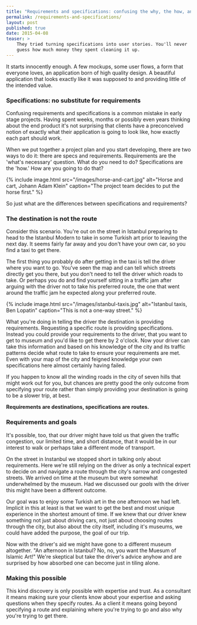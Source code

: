 ```yaml
---
title: "Requirements and specifications: confusing the why, the how, and the what"
permalink: /requirements-and-specifications/
layout: post
published: true
date: 2015-04-08
teaser: >
    They tried turning specifications into user stories. You'll never
    guess how much money they spent cleaning it up.
---
```


It starts innocently enough. A few mockups, some user flows, a form that
everyone loves, an application born of high quality design. A beautiful
application that looks exactly like it was supposed to and providing
little of the intended value.

### Specifications: no substitute for requirements

Confusing requirements and specifications is a common mistake
in early stage projects. Having spent weeks, months or possibly
even years thinking about the end product it's not surprising that
clients have a preconceived notion of exactly what their application is
going to look like, how exactly each part should work.

When we put together a project plan and you start developing, there are
two ways to do it: there are specs and requirements. Requirements are
the 'what's necessary' question. What do you need to do? Specifications
are the 'how.' How are you going to do that?

{% include image.html src="/images/horse-and-cart.jpg" alt="Horse and cart, Johann Adam Klein" caption="The project team decides to put the horse first." %}

So just what are the differences between specifications and
requirements?

### The destination is not the route

Consider this scenario. You're out on the street in Istanbul preparing
to head to the Istanbul Modern to take in some Turkish art prior to
leaving the next day. It seems fairly far away and you don't have your
own car, so you find a taxi to get there.

The first thing you probably do after getting in the taxi is tell the
driver where you want to go. You've seen the map and can tell which
streets directly get you there, but you don't need to tell the driver
which roads to take. Or perhaps you do and find yourself sitting in a
traffic jam after arguing with the driver not to take his preferred
route, the one that went around the traffic jam he expected along your
preferred route.

{% include image.html src="/images/istanbul-taxis.jpg" alt="Istanbul taxis, Ben Lopatin" caption="This is not a one-way street." %}

What you're doing in telling the driver the destination
is providing requirements. Requesting a specific
route is providing specifications. Instead you could provide your
requirements to the driver, that you want
to get to museum and you'd like to get there by 2 o'clock. Now your
driver can take this information and based on his knowledge of the city
and its traffic patterns decide what route to take to ensure your
requirements are met. Even with your map of the city and feigned
knowledge your own specifications here almost certainly having failed.

If you happen to know all the winding roads in the city of seven hills that
might work out for you, but chances are pretty good the only outcome
from specifying your route rather than simply providing your destination
is going to be a slower trip, at best.

**Requirements are destinations, specifications are routes.**

### Requirements and goals

It's possible, too, that our driver might have told us that given the
traffic congestion, our limited time, and short distance, that it would
be in our interest to walk or perhaps take a different mode of
transport.

On the street in Instanbul we stopped short in talking only about
requirements. Here we're still relying on the driver as only a technical
expert to decide on and navigate a route through the city's narrow and
congested streets. We arrived on time at the museum but were somewhat
underwhelmed by the museum. Had we discussed our *goals* with the driver
this might have been a different outcome.

Our goal was to enjoy some
Turkish art in the one afternoon we had left. Implicit in this at least
is that we want to get the best and most unique experience in the
shortest amount of time. If we knew that our driver knew something not
just about driving cars, not just about choosing routes through the
city, but also about the city itself, including it's museums, we could
have added the purpose, the goal of our trip.

Now with the driver's aid
we might have gone to a different museum altogether. "An afternoon in
Istanbul? No, no, you want the Muesum of Islamic Art!" We're skeptical
but take the driver's advice anyhow and are surprised
by how absorbed one can become just in tiling alone.

### Making this possible

This kind discovery is only possible with expertise and trust. As a
consultant it means making sure your clients know about your expertise
and asking questions when they specify routes. As a client it means
going beyond specifying a route and explaining where you're trying to go
and also why you're trying to get there.
